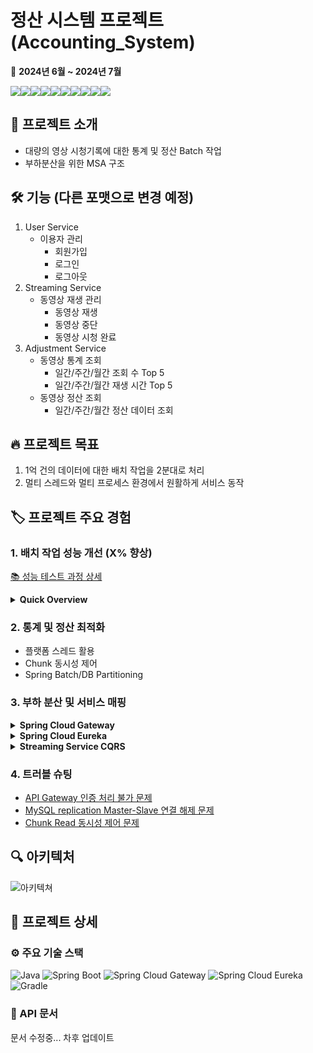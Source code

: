 # 정산 시스템 프로젝트(Accounting_System)

📅 **2024년 6월 ~ 2024년 7월**

<img src="https://img.shields.io/badge/Spring Boot-6DB33F?style=for-the-badge&logo=Spring Boot&logoColor=white"><img src="https://img.shields.io/badge/Spring%20Batch-6DB33F?style=for-the-badge&logo=spring&logoColor=white"><img src="https://img.shields.io/badge/Spring Cloud-6DB33F?style=for-the-badge&logo= &logoColor=white"><img src="https://img.shields.io/badge/Spring Security-6DB33F?style=for-the-badge&logo=Spring Security&logoColor=white"><img src="https://img.shields.io/badge/JPA-59666C?style=for-the-badge&logo=Hibernate&logoColor=white"><img src="https://img.shields.io/badge/QueryDSL-0769AD?style=for-the-badge&logo=Java&logoColor=white"><img src="https://img.shields.io/badge/MySQL-4479A1?style=for-the-badge&logo=MySQL&logoColor=white"><img src="https://img.shields.io/badge/Docker-2496ED?style=for-the-badge&logo=Docker&logoColor=white"><img src="https://img.shields.io/badge/Prometheus-E6522C?style=for-the-badge&logo=Prometheus&logoColor=white"><img src="https://img.shields.io/badge/Grafana-F46800?style=for-the-badge&logo=Grafana&logoColor=white">

## 📌 프로젝트 소개

- 대량의 영상 시청기록에 대한 통계 및 정산 Batch 작업
- 부하분산을 위한 MSA 구조

## 🛠️ 기능 (다른 포맷으로 변경 예정)
1. User Service
   - 이용자 관리
     - 회원가입
     - 로그인
     - 로그아웃
2. Streaming Service
   - 동영상 재생 관리
     - 동영상 재생
     - 동영상 중단
     - 동영상 시청 완료
3. Adjustment Service
   - 동영상 통계 조회
     - 일간/주간/월간 조회 수 Top 5
     - 일간/주간/월간 재생 시간 Top 5
   - 동영상 정산 조회
     - 일간/주간/월간 정산 데이터 조회

## 🔥 프로젝트 목표
1. 1억 건의 데이터에 대한 배치 작업을 2분대로 처리
2. 멀티 스레드와 멀티 프로세스 환경에서 원활하게 서비스 동작

## 🏷️ 프로젝트 주요 경험

### 1. 배치 작업 성능 개선 (X% 향상)
[📚 성능 테스트 과정 상세](https://choidj94.notion.site/Spring-Batch-aaca97f9203f4351baa60ef791f1a43b?pvs=4)

<details>
<summary><strong>Quick Overview</strong></summary>

#### 📊 최종 성능
**1억 건 기준 실측 결과: 정산 로직 수정중(통계만 1m 17sec 883ms)**

#### 📈 성능 개선 추이

| 단계 | 데이터 규모 | 처리 시간 | 개선율 |
|------|------------|-----------|--------|
| 최적화 전 | 1억 건 | 60분+ | - |
| 1차 최적화 | 1억 건 | 21분(통계) + 30분+(정산) | 14%+ ↓ |
| 2차 최적화 | 1억 건 | 1분 17초 + 정산처리시간 | X% ↓ |

*1차 최적화 결과의 정산 처리 시간은 약 1000만 건 기준 실측치(3분 13초)를 바탕으로 1억 건에 대한 처리시간을 추정한 값입니다.

#### 🚀 최적화별 주요 개선 내역
1. **1차 최적화**: JPA 제거, JDBC 직접 사용, 벌크 연산 적용, 데이터베이스 인덱싱
2. **2차 최적화**: DB구조 변경, Spring Batch 파티셔닝 도입, ThreadPool 사이즈 조정, Chunk 크기 최적화, 쿼리 최적화

</details>

### 2. 통계 및 정산 최적화
- 플랫폼 스레드 활용
- Chunk 동시성 제어
- Spring Batch/DB Partitioning

### 3. 부하 분산 및 서비스 매핑

<details>
<summary><strong>Spring Cloud Gateway</strong></summary>

- 중앙 집중식 인증 및 권한 부여, JWT 토큰 검증
- 로드 밸런싱: 라운드 로빈 방식으로 스트리밍 서비스 트래픽 분산

</details>

<details>
<summary><strong>Spring Cloud Eureka</strong></summary>

- Eureka 서비스 ID를 활용한 자동 서비스 매핑
   - Eureka에 등록된 서비스 ID를 활용하여 요청을 자동으로 해당 서비스로 매핑
   - streaming-service 멀티 프로세스를 동일한 serviceId로 매핑하여 효율적인 부하 분산
- Eureka Server를 통한 서비스 디스커버리
   - 서비스 자동 등록 및 검색
   - 서비스 헬스 체크 및 실시간 상태 모니터링

</details>

<details>
<summary><strong>Streaming Service CQRS</strong></summary>

- CQRS (Command Query Responsibility Segregation) 패턴 적용
   - 쓰기 작업과 읽기 작업의 책임 분리
- DB Main-Replica 구조 구현
   - Main DB: 쓰기 작업 전담, 데이터 일관성 보장
   - Replica DB: 읽기 작업 전담, 조회 성능 최적화
   - DB 간 ROW단위 실시간 동기화로 데이터 정합성 유지
- 트래픽 분산 및 가용성 향상
   - 읽기 작업의 부하를 Replica DB로 분산

</details>

### 4. 트러블 슈팅
- [API Gateway 인증 처리 불가 문제](https://choidj94.notion.site/API-Gateway-784aece52e2b4f12a2ae534e7499d16b?pvs=4)
- [MySQL replication Master-Slave 연결 해제 문제](https://choidj94.notion.site/MySQL-replication-Master-Slave-e91e1d634e6f41ce918278276ed72f6d?pvs=4)
- [Chunk Read 동시성 제어 문제](https://choidj94.notion.site/Chunk-Read-0533861fe5584b0d811a81ae48d763bb?pvs=4)
  
## 🔍 아키텍처
![아키텍쳐](https://github.com/user-attachments/assets/3bc52d73-0f1f-4a58-941f-83889750dad0)


## 📃 프로젝트 상세

### ⚙️️ 주요 기술 스택

![Java](https://img.shields.io/badge/Java-21-007396?style=flat-square&logo=java&logoColor=white)
![Spring Boot](https://img.shields.io/badge/Spring%20Boot-3.3.1-6DB33F?style=flat-square&logo=spring-boot&logoColor=white)
![Spring Cloud Gateway](https://img.shields.io/badge/Spring%20Cloud%20Gateway-4.1.4-6DB33F?style=flat-square&logo=spring&logoColor=white)
![Spring Cloud Eureka](https://img.shields.io/badge/Spring%20Cloud%20Eureka-4.1.2-6DB33F?style=flat-square&logo=spring&logoColor=white)
![Gradle](https://img.shields.io/badge/Gradle-8.8-02303A?style=flat-square&logo=gradle&logoColor=white)

### 📘 API 문서

문서 수정중... 차후 업데이트
